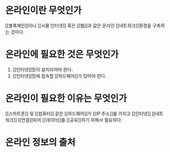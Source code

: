 # 온라인이란 무엇인가
[[블록체인]]이나 [[사물 인터넷]] 혹은 [[웹]]과 같은 온라인 [[네트워크]]환경을 구축하는 것이다.
# 온라인에 필요한 것은 무엇인가
1. [[인터넷]]망이 설치되어야 한다.
2. [[인터넷]]망에 접속할 [[하드웨어]]가 있어야 한다.
# 온라인이 필요한 이유는 무엇인가
[[스마트폰]] 및 [[컴퓨터]] 같은 [[하드웨어]]가 [[IP 주소]]를 가지고 [[인터넷]] [[네트워크]] [[연결]]되어 [[데이터]]를 [[공유]]하기 위해서 필요하다.
# 온라인 정보의 출처